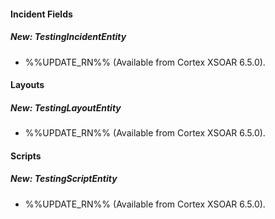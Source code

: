 #### Incident Fields
##### New: TestingIncidentEntity
- %%UPDATE_RN%% (Available from Cortex XSOAR 6.5.0).

#### Layouts
##### New: TestingLayoutEntity
- %%UPDATE_RN%% (Available from Cortex XSOAR 6.5.0).

#### Scripts
##### New: TestingScriptEntity
- %%UPDATE_RN%% (Available from Cortex XSOAR 6.5.0).
